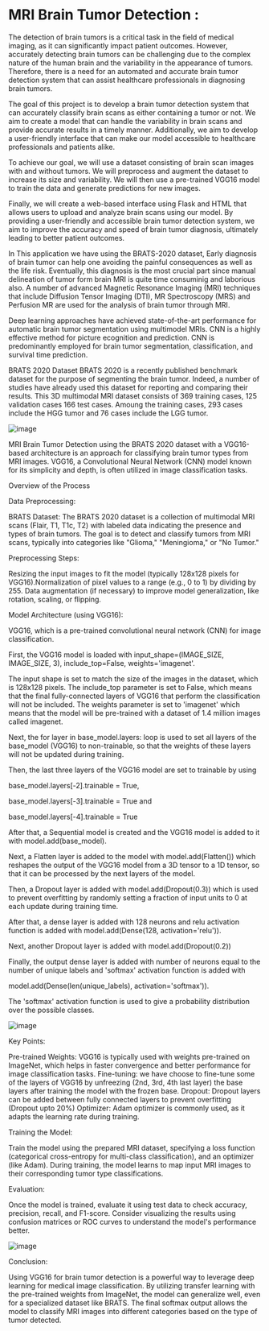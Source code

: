# MRI Brain Tumor Detection : 

The detection of brain tumors is a critical task in the field of medical imaging, as it can significantly impact patient outcomes. However, accurately detecting brain tumors can be challenging due to the complex nature of the human brain and the variability in the appearance of tumors. Therefore, there is a need for an automated and accurate brain tumor detection system that can assist healthcare professionals in diagnosing brain tumors.

The goal of this project is to develop a brain tumor detection system that can accurately classify brain scans as either containing a tumor or not. We aim to create a model that can handle the variability in brain scans and provide accurate results in a timely manner. Additionally, we aim to develop a user-friendly interface that can make our model accessible to healthcare professionals and patients alike.

To achieve our goal, we will use a dataset consisting of brain scan images with and without tumors. We will preprocess and augment the dataset to increase its size and variability. We will then use a pre-trained VGG16 model to train the data and generate predictions for new images.

Finally, we will create a web-based interface using Flask and HTML that allows users to upload and analyze brain scans using our model. By providing a user-friendly and accessible brain tumor detection system, we aim to improve the accuracy and speed of brain tumor diagnosis, ultimately leading to better patient outcomes.

In This application we have using the BRATS-2020 dataset, Early diagnosis of brain tumor can help one avoiding the painful consequences as well as the life risk. Eventually, this diagnosis is the most crucial part since manual delineation of tumor form brain MRI is quite time consuminig and laborious also. A number of advanced Magnetic Resonance Imaging (MRI) techniques that include Diffusion Tensor Imaging (DTI), MR Spectroscopy (MRS) and Perfusion MR are used for the analysis of brain tumor through MRI.

Deep learning approaches have achieved state-of-the-art performance for automatic brain tumor segmentation using multimodel MRIs. CNN is a highly effective method for picture ecognition and prediction. CNN is predominantly employed for brain tumor segmentation, classification, and survival time prediction. 

BRATS 2020 Dataset BRATS 2020 is a recently published benchmark dataset for the purpose of segmenting the brain tumor. Indeed, a number of studies have already used this dataset for reporting and comparing their results. This 3D multimodal MRI dataset consists of 369 training cases, 125 validation cases 166 test cases. Amoung the training cases, 293 cases include the HGG tumor and 76 cases include the LGG tumor.

![image](https://github.com/user-attachments/assets/e30cc6eb-1ba6-4f29-96bc-e9d966534958)


MRI Brain Tumor Detection using the BRATS 2020 dataset with a VGG16-based architecture is an approach for classifying brain tumor types from MRI images. VGG16, a Convolutional Neural Network (CNN) model known for its simplicity and depth, is often utilized in image classification tasks.

Overview of the Process

Data Preprocessing:

BRATS Dataset: The BRATS 2020 dataset is a collection of multimodal MRI scans (Flair, T1, T1c, T2) with labeled data indicating the presence and types of brain tumors. The goal is to detect and classify tumors from MRI scans, typically into categories like "Glioma," "Meningioma," or "No Tumor."

Preprocessing Steps:

Resizing the input images to fit the model (typically 128x128 pixels for VGG16).Normalization of pixel values to a range (e.g., 0 to 1) by dividing by 255.
Data augmentation (if necessary) to improve model generalization, like rotation, scaling, or flipping.

Model Architecture (using VGG16):

VGG16, which is a pre-trained convolutional neural network (CNN) for image classification.

First, the VGG16 model is loaded with input_shape=(IMAGE_SIZE, IMAGE_SIZE, 3), include_top=False, weights='imagenet'. 

The input shape is set to match the size of the images in the dataset, which is 128x128 pixels. The include_top parameter is set to False, which means that the final fully-connected layers of VGG16 that perform the classification will not be included. The weights parameter is set to 'imagenet' which means that the model will be pre-trained with a dataset of 1.4 million images called imagenet.


Next, the for layer in base_model.layers: loop is used to set all layers of the base_model (VGG16) to non-trainable, so that the weights of these layers will not be updated during training.

Then, the last three layers of the VGG16 model are set to trainable by using 

base_model.layers[-2].trainable = True,

base_model.layers[-3].trainable = True and 

base_model.layers[-4].trainable = True


After that, a Sequential model is created and the VGG16 model is added to it with model.add(base_model).


Next, a Flatten layer is added to the model with model.add(Flatten()) which reshapes the output of the VGG16 model from a 3D tensor to a 1D tensor, so that it can be processed by the next layers of the model.

Then, a Dropout layer is added with model.add(Dropout(0.3)) which is used to prevent overfitting by randomly setting a fraction of input units to 0 at each update during training time.


After that, a dense layer is added with 128 neurons and relu activation function is added with model.add(Dense(128, activation='relu')).


Next, another Dropout layer is added with model.add(Dropout(0.2))


Finally, the output dense layer is added with number of neurons equal to the number of unique labels and 'softmax' activation function is added with 

model.add(Dense(len(unique_labels), activation='softmax')). 

The 'softmax' activation function is used to give a probability distribution over the possible classes.

![image](https://github.com/user-attachments/assets/8325481e-5ef8-4b47-bfd6-2c1e25e47a10)




Key Points:


Pre-trained Weights: VGG16 is typically used with weights pre-trained on ImageNet, which helps in faster convergence and better performance for image classification tasks.
Fine-tuning: we have choose to fine-tune some of the layers of VGG16 by unfreezing (2nd, 3rd, 4th last layer) the base layers after training the model with the frozen base.
Dropout: Dropout layers can be added between fully connected layers to prevent overfitting (Dropout upto 20%)
Optimizer: Adam optimizer is commonly used, as it adapts the learning rate during training.

Training the Model:

Train the model using the prepared MRI dataset, specifying a loss function (categorical cross-entropy for multi-class classification), and an optimizer (like Adam).
During training, the model learns to map input MRI images to their corresponding tumor type classifications.

Evaluation:

Once the model is trained, evaluate it using test data to check accuracy, precision, recall, and F1-score.
Consider visualizing the results using confusion matrices or ROC curves to understand the model's performance better.

![image](https://github.com/user-attachments/assets/64a35446-6d6f-445a-b2bd-8a7c735aff0c)


Conclusion:

Using VGG16 for brain tumor detection is a powerful way to leverage deep learning for medical image classification. By utilizing transfer learning with the pre-trained weights from ImageNet, the model can generalize well, even for a specialized dataset like BRATS. The final softmax output allows the model to classify MRI images into different categories based on the type of tumor detected.


